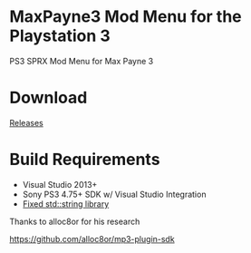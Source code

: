 # MaxPayne3 Mod Menu for the Playstation 3 
PS3 SPRX Mod Menu for Max Payne 3

# Download 
 [Releases](https://github.com/TheRouletteBoi/MaxPayne3/releases)

# Build Requirements
- Visual Studio 2013+
- Sony PS3 4.75+ SDK w/ Visual Studio Integration
- [Fixed std::string library](https://github.com/skiff/libpsutil/releases "Fixed std::string library")

Thanks to alloc8or for his research

https://github.com/alloc8or/mp3-plugin-sdk

